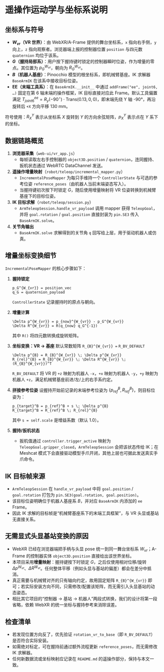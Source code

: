 # 遥操作运动学与坐标系说明

## 坐标系与符号
- **$W_{vr}$（VR 世界）**：由 WebXR/A-Frame 提供的舞台坐标系，`x` 指向右手侧，`y` 向上，`z` 指向观察者。浏览器端上报的控制器位置 `position` 与四元数 `quaternion` 均位于该系。
- **$G$（握持局部系）**：用户按下握持键时锁定的控制器瞬时位姿，作为增量的零点。其位置为 $p_G^{W_{vr}}$，朝向为 $R_G^{W_{vr}}$。
- **$B$（机器人基座）**：Pinocchio 模型的根坐标系，即机械臂基座。IK 求解器 `BaseArmIK` 在该系中接收目标位姿。
- **$\text{EE}$（末端工具系）**：在 `BaseArmIK.__init__` 中通过 `addFrame("ee", joint6, …)` 固定在第 6 轴末端的操作框架，IK 目标直接对应此 Frame。默认工具偏置满足 $T_{joint6}^{ee} = R_y(-90^\circ) \cdot \mathrm{Trans}(0.13, 0, 0)$，即末端先绕 Y 轴 -90°，再沿旋转后 `+X` 方向平移 130 mm。

符号使用：$R_X^Y$ 表示从坐标系 $X$ 旋转到 $Y$ 的方向余弦矩阵，$p_X^Y$ 表示点在 $Y$ 系下的坐标。

## 数据链路概览
1. **浏览器采集**（`web-ui/vr_app.js`）
   - 每帧读取左右手控制器的 `object3D.position` / `quaternion`，连同握持、扳机状态通过 WebRTC DataChannel 发送。
2. **遥操作增量映射**（`robot/teleop/incremental_mapper.py`）
   - `IncrementalPoseMapper` 为每只手维持一个 `ControllerState` 与可选的参考位姿 `reference_poses`（由机器人当前末端姿态写入）。
   - 当握持键初次按下时锁定 $G$，随后使用增量映射将 VR 位姿转换到机械臂基座下的目标位姿。
3. **IK 目标求解**（`robot/teleop/session.py`）
   - `ArmTeleopSession.handle_vr_payload` 调用 mapper 获得 `TeleopGoal`，并将 `goal.rotation` / `goal.position` 直接封装为 `pin.SE3` 传入 `BaseArmIK.solve`。
4. **关节角输出**
   - `BaseArmIK.solve` 求解得到的关节角 `q` 回写给上层，用于驱动机器人或仿真。

## 增量坐标变换细节
`IncrementalPoseMapper` 的核心步骤如下：

1. **握持锁定**
   ```text
   p_G^{W_{vr}} = position_vec
   q_G = quaternion_payload
   ```
   `ControllerState` 记录握持时的原点与朝向。

2. **增量计算**
   ```text
   \Delta p^{W_{vr}} = p_{now}^{W_{vr}} - p_G^{W_{vr}}
   \Delta R^{W_{vr}} = R(q_{now} q_G^{-1})
   ```
   其中 `R()` 将四元数转换成旋转矩阵。

3. **坐标变换：VR → 基座**
   默认常数矩阵 `R_{B}^{W_{vr}} =` `R_BV_DEFAULT`
   ```text
   \Delta p^{B} = R_{B}^{W_{vr}} \; \Delta p^{W_{vr}}
   R_{rel}^{B} = R_{B}^{W_{vr}} \; \Delta R^{W_{vr}} \; (R_{B}^{W_{vr}})^T
   ```
   `R_BV_DEFAULT` 将 VR 的 `+z` 映射为机器人 `-x`，`+x` 映射为机器人 `-y`，`+y` 映射为机器人 `+z`，满足机械臂基座前进/左/上的右手系约定。

4. **拼接参考位姿**
   设握持开始前记录的末端参考位姿为 $\{p_{ref}^B, R_{ref}^B\}$，则目标位姿为：
   ```text
   p_{target}^B = p_{ref}^B + s \; \Delta p^{B}
   R_{target}^B = R_{ref}^B \; R_{rel}^{B}
   ```
   其中 `s = self.scale` 是增益系数（默认 1.0）。

5. **握持/扳机状态**
   - 扳机值通过 `controller.trigger_active` 映射为 `TeleopGoal.gripper_closed`，`ArmTeleopSession` 会把该状态传给 IK；在 Meshcat 模式下会直接驱动模型手爪开闭，其他上层也可据此发送真实手爪命令。

## IK 目标帧来源
- `ArmTeleopSession` 在 `handle_vr_payload` 中将 `goal.position` / `goal.rotation` 打包为 `pin.SE3(goal.rotation, goal.position)`。
- 该目标位姿明确位于机器人基座系 $B$，并对应 `BaseArmIK` 内添加的 `ee` Frame。
- 因此 IK 求解的目标帧是“机械臂基座系下的末端工具框架”，与 VR 头显或基站无直接关系。

## 无需显式头显基站变换的原因
- WebXR 已经在浏览器端把手柄与头显 pose 统一到同一舞台坐标系 $W_{vr}$；A-Frame 的控制器实体 `object3D.position` 直接给出该世界坐标。
- 本项目采用**增量映射**：握持键按下时锁定 $G$，之后仅使用相对位移/旋转 $\Delta p^{W_{vr}}$、$\Delta R^{W_{vr}}$。任何整体平移（例如头显与基站的偏差）都会在差分中抵消。
- 真正需要与机械臂对齐的只有轴向约定，故用固定矩阵 `R_{B}^{W_{vr}}` 即可；若实际安装方向不同，只需修改/配置该矩阵，而无需引入头显基站的动态姿态。
- 相比其它项目的“控制器 → 基站 → 机器人”两段式转换，我们的设计将第一段省略，依赖 WebXR 的统一坐标与握持参考来消除误差。

## 检查清单
- 若发现位置方向反了，优先验证 `rotation_vr_to_base`（即 `R_BV_DEFAULT`）是否符合实际安装。
- 如需绝对标定，可在握持前通过额外流程更新 `reference_poses`，而无需修改 IK 求解器。
- 任何新数据流或坐标映射应记录在 `README.md` 的遥操作部分，保持与本文一致。
